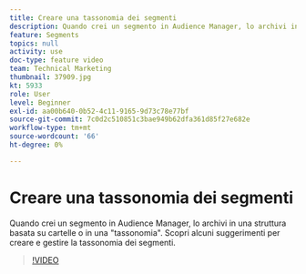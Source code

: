 ```yaml
---
title: Creare una tassonomia dei segmenti
description: Quando crei un segmento in Audience Manager, lo archivi in una struttura basata su cartelle o in una "tassonomia". Scopri alcuni suggerimenti per creare e gestire la tassonomia dei segmenti.
feature: Segments
topics: null
activity: use
doc-type: feature video
team: Technical Marketing
thumbnail: 37909.jpg
kt: 5933
role: User
level: Beginner
exl-id: aa00b640-0b52-4c11-9165-9d73c78e77bf
source-git-commit: 7c0d2c510851c3bae949b62dfa361d85f27e682e
workflow-type: tm+mt
source-wordcount: '66'
ht-degree: 0%

---
```


# Creare una tassonomia dei segmenti

Quando crei un segmento in Audience Manager, lo archivi in una struttura basata su cartelle o in una &quot;tassonomia&quot;. Scopri alcuni suggerimenti per creare e gestire la tassonomia dei segmenti.

>[!VIDEO](https://video.tv.adobe.com/v/37909/?quality=12&learn=on)
